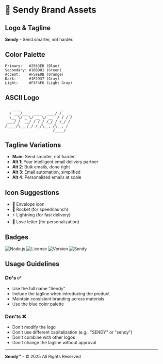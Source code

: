 # 🎨 Sendy Brand Assets

## Logo & Tagline

**Sendy** - Send smarter, not harder.

## Color Palette

```
Primary:   #2563EB (Blue)
Secondary: #10B981 (Green)
Accent:    #F59E0B (Orange)
Dark:      #1F2937 (Gray)
Light:     #F3F4F6 (Light Gray)
```

## ASCII Logo

```
   _____                 __
  / ___/___  ____  ____/ /_  __
  \__ \/ _ \/ __ \/ __  / / / /
 ___/ /  __/ / / / /_/ / /_/ /
/____/\___/_/ /_/\__,_/\__, /
                      /____/
```

## Tagline Variations

- **Main**: Send smarter, not harder.
- **Alt 1**: Your intelligent email delivery partner
- **Alt 2**: Bulk emails, done right
- **Alt 3**: Email automation, simplified
- **Alt 4**: Personalized emails at scale

## Icon Suggestions

- 📧 Envelope icon
- 🚀 Rocket (for speed/launch)
- ⚡ Lightning (for fast delivery)
- 💌 Love letter (for personalization)

## Badges

![Node.js](https://img.shields.io/badge/node.js-%3E%3D14.0.0-brightgreen)
![License](https://img.shields.io/badge/license-MIT-blue)
![Version](https://img.shields.io/badge/version-1.0.0-blue)
![Sendy](https://img.shields.io/badge/Sendy-Send%20Smarter-2563EB)

## Usage Guidelines

### Do's ✅

- Use the full name "Sendy"
- Include the tagline when introducing the product
- Maintain consistent branding across materials
- Use the blue color palette

### Don'ts ❌

- Don't modify the logo
- Don't use different capitalization (e.g., "SENDY" or "sendy")
- Don't combine with other logos
- Don't change the tagline without approval

---

**Sendy™** - © 2025 All Rights Reserved
